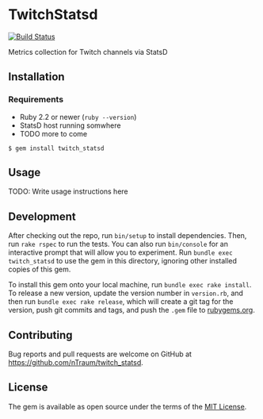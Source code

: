 # TwitchStatsd
[![Build Status](https://travis-ci.org/nTraum/twitch_statsd.svg)](https://travis-ci.org/nTraum/twitch_statsd)

Metrics collection for Twitch channels via StatsD

## Installation

### Requirements

  * Ruby 2.2 or newer (`ruby --version`)
  * StatsD host running somwhere
  * TODO more to come

```
$ gem install twitch_statsd
```

##

## Usage

TODO: Write usage instructions here

## Development

After checking out the repo, run `bin/setup` to install dependencies. Then, run `rake rspec` to run the tests. You can also run `bin/console` for an interactive prompt that will allow you to experiment. Run `bundle exec twitch_statsd` to use the gem in this directory, ignoring other installed copies of this gem.

To install this gem onto your local machine, run `bundle exec rake install`. To release a new version, update the version number in `version.rb`, and then run `bundle exec rake release`, which will create a git tag for the version, push git commits and tags, and push the `.gem` file to [rubygems.org](https://rubygems.org).

## Contributing

Bug reports and pull requests are welcome on GitHub at https://github.com/nTraum/twitch_statsd.


## License

The gem is available as open source under the terms of the [MIT License](http://opensource.org/licenses/MIT).

